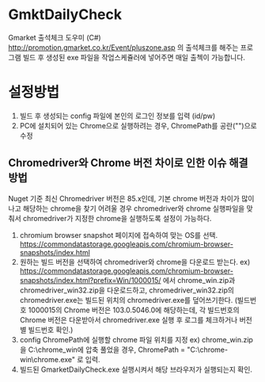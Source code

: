 # GmktDailyCheck
Gmarket 출석체크 도우미 (C#)
http://promotion.gmarket.co.kr/Event/pluszone.asp 의 출석체크를 해주는 프로그램
빌드 후 생성된 exe 파일을 작업스케쥴러에 넣어주면 매일 출첵이 가능합니다.

# 설정방법
1. 빌드 후 생성되는 config 파일에 본인의 로그인 정보를 입력 (id/pw)
2. PC에 설치되어 있는 Chrome으로 실행하려는 경우, ChromePath를 공란("")으로 수정

## Chromedriver와 Chrome 버전 차이로 인한 이슈 해결방법
Nuget 기준 최신 Chromedriver 버전은 85.x인데, 기본 chrome 버전과 차이가 많이 나고 해당하는 chrome을 찾기 어려울 경우
chromedriver와 chrome 실행파일을 맞춰서 chromedriver가 지정한 chrome을 실행하도록 설정이 가능하다.
1. chromium browser snapshot 페이지에 접속하여 맞는 OS를 선택. https://commondatastorage.googleapis.com/chromium-browser-snapshots/index.html
2. 원하는 빌드 버전을 선택하여 chromedriver와 chrome을 다운로드 받는다.
  ex) https://commondatastorage.googleapis.com/chromium-browser-snapshots/index.html?prefix=Win/1000015/ 에서
  chrome_win.zip과 chromedriver_win32.zip을 다운로드하고, chromedriver_win32.zip의 chromedriver.exe는 빌드된 위치의 chromedriver.exe를 덮어쓰기한다.
  (빌드번호 1000015의 Chrome 버전은 103.0.5046.0에 해당하는데, 각 빌드번호의 Chrome 버전은 다운받아서 chromedriver.exe 실행 후 로그를 체크하거나 버전별 빌드번호 확인.)
3. config ChromePath에 실행할 chrome 파일 위치를 지정
  ex) chrome_win.zip을 C:\chrome_win에 압축 풀었을 경우,  ChromePath = "C:\chrome-win\chrome.exe" 로 입력.
4. 빌드된 GmarketDailyCheck.exe 실행시켜서 해당 브라우저가 실행되는지 확인.
